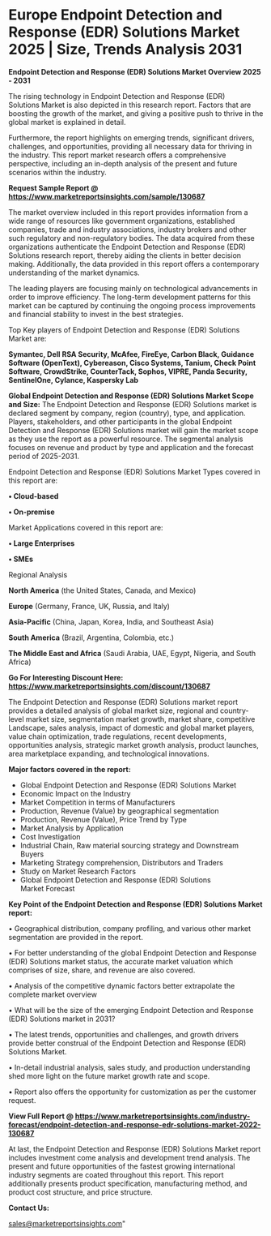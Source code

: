 # Europe Endpoint Detection and Response (EDR) Solutions Market 2025 | Size, Trends Analysis 2031

<Strong> Endpoint Detection and Response (EDR) Solutions Market Overview 2025 - 2031</strong>

The rising technology in Endpoint Detection and Response (EDR) Solutions Market is also depicted in this research report. Factors that are boosting the growth of the market, and giving a positive push to thrive in the global market is explained in detail.

Furthermore, the report highlights on emerging trends, significant drivers, challenges, and opportunities, providing all necessary data for thriving in the industry. This report market research offers a comprehensive perspective, including an in-depth analysis of the present and future scenarios within the industry.

<strong>Request Sample Report @ <a href=https://www.marketreportsinsights.com/sample/130687>https://www.marketreportsinsights.com/sample/130687</a></strong>

The market overview included in this report provides information from a wide range of resources like government organizations, established companies, trade and industry associations, industry brokers and other such regulatory and non-regulatory bodies. The data acquired from these organizations authenticate the Endpoint Detection and Response (EDR) Solutions research report, thereby aiding the clients in better decision making. Additionally, the data provided in this report offers a contemporary understanding of the market dynamics.

The leading players are focusing mainly on technological advancements in order to improve efficiency. The long-term development patterns for this market can be captured by continuing the ongoing process improvements and financial stability to invest in the best strategies.

Top Key players of Endpoint Detection and Response (EDR) Solutions Market are:

<strong>Symantec, Dell RSA Security, McAfee, FireEye, Carbon Black, Guidance Software (OpenText), Cybereason, Cisco Systems, Tanium, Check Point Software, CrowdStrike, CounterTack, Sophos, VIPRE, Panda Security, SentinelOne, Cylance, Kaspersky Lab</strong>

<strong><b>Global Endpoint Detection and Response (EDR) Solutions Market Scope and Size:</b></strong>
The Endpoint Detection and Response (EDR) Solutions market is declared segment by company, region (country), type, and application. Players, stakeholders, and other participants in the global Endpoint Detection and Response (EDR) Solutions market will gain the market scope as they use the report as a powerful resource. The segmental analysis focuses on revenue and product by type and application and the forecast period of 2025-2031.

Endpoint Detection and Response (EDR) Solutions Market Types covered in this report are:

<strong>• Cloud-based

• On-premise</strong>

Market Applications covered in this report are:

<strong>• Large Enterprises

• SMEs</strong> 

Regional Analysis

<strong>North America</strong> (the United States, Canada, and Mexico)

<strong>Europe</strong> (Germany, France, UK, Russia, and Italy)

<strong>Asia-Pacific</strong> (China, Japan, Korea, India, and Southeast Asia)

<strong>South America</strong> (Brazil, Argentina, Colombia, etc.)

<strong>The Middle East and Africa</strong> (Saudi Arabia, UAE, Egypt, Nigeria, and South Africa)

<strong>Go For Interesting Discount Here: <a href=https://www.marketreportsinsights.com/discount/130687>https://www.marketreportsinsights.com/discount/130687</a></strong>

The Endpoint Detection and Response (EDR) Solutions market report provides a detailed analysis of global market size, regional and country-level market size, segmentation market growth, market share, competitive Landscape, sales analysis, impact of domestic and global market players, value chain optimization, trade regulations, recent developments, opportunities analysis, strategic market growth analysis, product launches, area marketplace expanding, and technological innovations.

<strong><b>Major factors covered in the report:</b></strong>
<ul>
  <li>Global Endpoint Detection and Response (EDR) Solutions Market </li>
  <li>Economic Impact on the Industry</li>
  <li>Market Competition in terms of Manufacturers</li>
  <li>Production, Revenue (Value) by geographical segmentation</li>
  <li>Production, Revenue (Value), Price Trend by Type</li>
  <li>Market Analysis by Application</li>
  <li>Cost Investigation</li>
  <li>Industrial Chain, Raw material sourcing strategy and Downstream Buyers</li>
  <li>Marketing Strategy comprehension, Distributors and Traders</li>
  <li>Study on Market Research Factors</li>
  <li>Global Endpoint Detection and Response (EDR) Solutions Market Forecast</li>
</ul>

<strong><b>Key Point of the Endpoint Detection and Response (EDR) Solutions Market report:</b></strong>

• Geographical distribution, company profiling, and various other market segmentation are provided in the report.

• For better understanding of the global Endpoint Detection and Response (EDR) Solutions market status, the accurate market valuation which comprises of size, share, and revenue are also covered.

• Analysis of the competitive dynamic factors better extrapolate the complete market overview

• What will be the size of the emerging Endpoint Detection and Response (EDR) Solutions market in 2031?

• The latest trends, opportunities and challenges, and growth drivers provide better construal of the Endpoint Detection and Response (EDR) Solutions Market.

• In-detail industrial analysis, sales study, and production understanding shed more light on the future market growth rate and scope.

• Report also offers the opportunity for customization as per the customer request.

<strong><b>View Full Report @ <a href=https://www.marketreportsinsights.com/industry-forecast/endpoint-detection-and-response-edr-solutions-market-2022-130687>https://www.marketreportsinsights.com/industry-forecast/endpoint-detection-and-response-edr-solutions-market-2022-130687</a></b></strong>


At last, the Endpoint Detection and Response (EDR) Solutions Market report includes investment come analysis and development trend analysis. The present and future opportunities of the fastest growing international industry segments are coated throughout this report. This report additionally presents product specification, manufacturing method, and product cost structure, and price structure.

<strong>Contact Us:</strong>

sales@marketreportsinsights.com"
